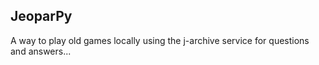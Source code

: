 ## JeoparPy

A way to play old games locally using the j-archive service for questions and answers...
